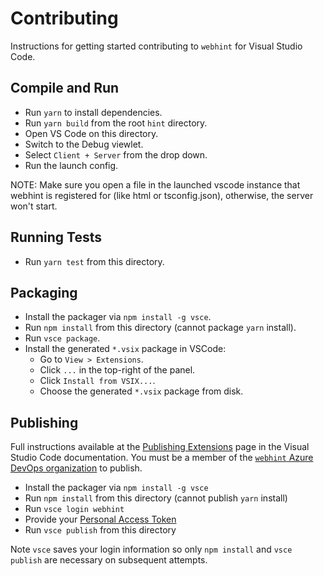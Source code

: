 # Contributing

Instructions for getting started contributing to `webhint`
for Visual Studio Code.

## Compile and Run

* Run `yarn` to install dependencies.
* Run `yarn build` from the root `hint` directory.
* Open VS Code on this directory.
* Switch to the Debug viewlet.
* Select `Client + Server` from the drop down.
* Run the launch config.

NOTE: Make sure you open a file in the launched vscode instance
that webhint is registered for (like html or tsconfig.json), otherwise,
the server won't start.

## Running Tests

* Run `yarn test` from this directory.

## Packaging

* Install the packager via `npm install -g vsce`.
* Run `npm install` from this directory (cannot package `yarn` install).
* Run `vsce package`.
* Install the generated `*.vsix` package in VSCode:
  * Go to `View > Extensions`.
  * Click `...` in the top-right of the panel.
  * Click `Install from VSIX...`.
  * Choose the generated `*.vsix` package from disk.

## Publishing

Full instructions available at the [Publishing Extensions][publishing]
page in the Visual Studio Code documentation. You must be a member of
the [`webhint` Azure DevOps organization][webhint org] to publish.

* Install the packager via `npm install -g vsce`
* Run `npm install` from this directory (cannot publish `yarn` install)
* Run `vsce login webhint`
* Provide your [Personal Access Token][token]
* Run `vsce publish` from this directory

Note `vsce` saves your login information so only `npm install` and
`vsce publish` are necessary on subsequent attempts.

<!-- Link labels: -->

[publishing]: https://code.visualstudio.com/docs/extensions/publish-extension
[webhint org]: https://dev.azure.com/webhint/webhint
[token]: https://code.visualstudio.com/docs/extensions/publish-extension#_get-a-personal-access-token
